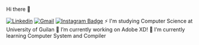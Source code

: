 Hi there 👋

[![Linkedin](https://img.shields.io/badge/-LinkedIn-blue?style=flat&logo=Linkedin&logoColor=white)](https://https://www.linkedin.com/in/sara-mazaheri/)
[![Gmail](https://img.shields.io/badge/-Gmail-c14438?style=flat&logo=Gmail&logoColor=white)](mailto:m.sara.mazaheri@gmail.com)
[![Instagram Badge](https://img.shields.io/badge/-Instagram-purple?logo=instagram&logoColor=white&link=https://www.instagram.com/sara.mazaheri/)](https://www.instagram.com/sara.mazaheri)
⚡ I'm studying Computer Science at University of Guilan
🔭 I’m currently working on Adobe XD!
🌱 I’m currently learning Computer System and Compiler
